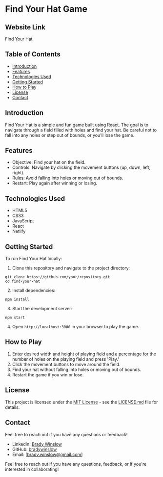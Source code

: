 # Find Your Hat Game

## Website Link
[Find Your Hat](https://findyourhat.netlify.app/)

## Table of Contents
- [Introduction](#introduction)
- [Features](#features)
- [Technologies Used](#technologies-used)
- [Getting Started](#getting-started)
- [How to Play](#how-to-play)
- [License](#license)
- [Contact](#contact)

## Introduction
Find Your Hat is a simple and fun game built using React. The goal is to navigate through a field filled with holes and find your hat. Be careful not to fall into any holes or step out of bounds, or you'll lose the game.

## Features
- Objective: Find your hat on the field.
- Controls: Navigate by clicking the movement buttons (up, down, left, right).
- Rules: Avoid falling into holes or moving out of bounds.
- Restart: Play again after winning or losing.

## Technologies Used
- HTML5
- CSS3
- JavaScript
- React
- Netlify

## Getting Started
To run Find Your Hat locally:
1. Clone this repository and navigate to the project directory:

```
git clone https://github.com/your/repository.git
cd find-your-hat
```

2. Install dependencies:

```
npm install
```

3. Start the development server:

```
npm start
```

4. Open `http://localhost:3000` in your browser to play the game.

## How to Play
1. Enter desired width and height of playing field and a percentage for the number of holes on the playing field and press 'Play.'
2. Click the movement buttons to move around the field.
2. Find your hat without falling into holes or moving out of bounds.
3. Restart the game if you win or lose.

## License
This project is licensed under the [MIT License](LICENSE.md) - see the [LICENSE.md](LICENSE.md) file for details.

## Contact
Feel free to reach out if you have any questions or feedback!
- LinkedIn: [Brady Winslow](https://www.linkedin.com/in/bradywinslow/)
- GitHub: [bradywinslow](https://github.com/bradywinslow)
- Email: [brady.winslow@gmail.com]

Feel free to reach out if you have any questions, feedback, or if you're interested in collaborating!